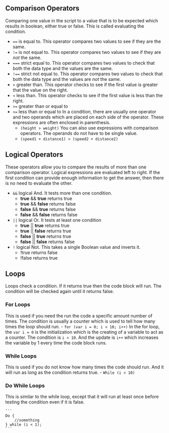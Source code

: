 ## Comparison Operators
Comparing one value in the script to a value that is to be expected which results in boolean, either true or false. This is called evaluating the condition.
- `==` is equal to. This operator compares two values to see if they are the same.
- `!=` is not equal to. This operator compares two values to see if they are *not* the same.
- `===` strict equal to. This operator compares two values to check that both the data type and the values are the same.
- `!==` strict not equal to. This operator compares two values to check that both the data type and the values are *not* the same.
- `>` greater than. This operator checks to see if the first value is greater that the value on the right.
- `<` less than. This operator checks to see if the first value is less than the right.
- `>=` greater than or equal to
- `<=` less than or equal to 
In a condition, there are usually one operator and two operands which are placed on each side of the operator. These expressions are often enclosed in parenthesis.
    - `(height > weight)`
You can also use expressions with comparison operators. The operands do not have to be single value.
    - `(speed1 + distance1) > (speed2 + distance2)`

## Logical Operators
These operators allow you to compare the results of more than one comparison operator. Logical expressions are evaluated left to right. If the first condition can provide enough information to get the answer, then there is no need to evaluate the other.
- `&&` logical And. It tests more than one condition.
    - **true** && **true** returns true
    - **true** && **false** returns false
    - **false** && **true** returns false
    - **false** && **false** returns false
- `||` logical Or. It tests at least one condition
    - **true** \|\| **true** returns true
    - **true** \|\| **false** returns true
    - **false** \|\| **true** returns true
    - **false** \|\| **false** returns false
- `!` logical Not. This takes a single Boolean value and inverts it.
    - !true returns false
    - !false returns true

## Loops
Loops check a condition. If it returns true then the code block will run. The condition will be checked again until it returns false.

### For Loops
This is used if you need the run the code a specific amount number of times. The condition is usually a counter which is used to tell how many times the loop should run.
    - `for (var i = 0; i < 10; i++)`
In the for loop, the `var i = 0` is the initialization which is the creating of a variable to act as a counter. The condition is `i < 10`. And the update is `i++` which increases the variable by 1 every time the code block runs.

### While Loops
This is used if you do not know how many times the code should run. And it will run as long as the condition returns true.
    - `While (i < 10)`
    
### Do While Loops
This is similar to the while loop, except that it will run at least once before testing the condition even if it is false.

    ```
    Do {
        //something
    } while (i < 1);
    ```
